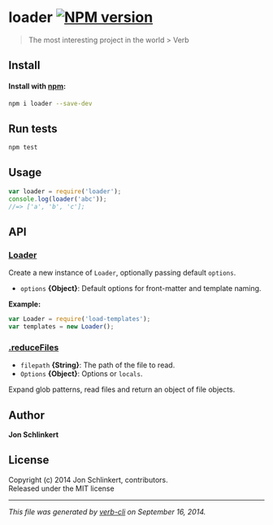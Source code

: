 # loader [![NPM version](https://badge.fury.io/js/loader.svg)](http://badge.fury.io/js/loader)


> The most interesting project in the world > Verb

## Install
#### Install with [npm](npmjs.org):

```bash
npm i loader --save-dev
```

## Run tests

```bash
npm test
```

## Usage

```js
var loader = require('loader');
console.log(loader('abc'));
//=> ['a', 'b', 'c'];
```

## API
### [Loader](index.js#L29)

Create a new instance of `Loader`, optionally passing default `options`.

* `options` **{Object}**: Default options for front-matter and template naming.    

**Example:**

```js
var Loader = require('load-templates');
var templates = new Loader();
```

### [.reduceFiles](index.js#L271)

* `filepath` **{String}**: The path of the file to read.    
* `Options` **{Object}**: Options or `locals`.    

Expand glob patterns, read files and return an object of
file objects.

## Author

**Jon Schlinkert**
 

## License
Copyright (c) 2014 Jon Schlinkert, contributors.  
Released under the MIT license

***

_This file was generated by [verb-cli](https://github.com/assemble/verb-cli) on September 16, 2014._